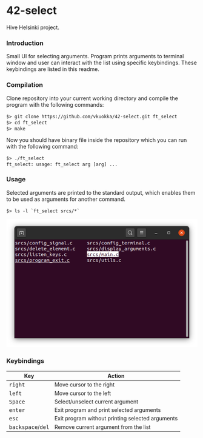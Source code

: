 # 42-select
Hive Helsinki project.

### Introduction
Small UI for selecting arguments. Program prints arguments to terminal window and user can interact with
the list using specific keybindings. These keybindings are listed in this readme.

### Compilation
Clone repository into your current working directory and compile the program with the following commands:
```
$> git clone https://github.com/vkuokka/42-select.git ft_select  
$> cd ft_select  
$> make  
```
Now you should have binary file inside the repository which you can run with the following command:
```
$> ./ft_select  
ft_select: usage: ft_select arg [arg] ...
```
### Usage
 Selected arguments are printed to the standard output, which enables them to be used as arguments for another command.  
 ```
 $> ls -l `ft_select srcs/*`
```
![User interface](select_ui.png)

### Keybindings
Key | Action
------------ | -------------
<kbd>right</kbd> | Move cursor to the right
<kbd>left</kbd> | Move cursor to the left
<kbd>Space</kbd> | Select/unselect current argument
<kbd>enter</kbd> | Exit program and print selected arguments
<kbd>esc</kbd> | Exit program without printing selected arguments
<kbd>backspace</kbd>/<kbd>del</kbd> | Remove current argument from the list
